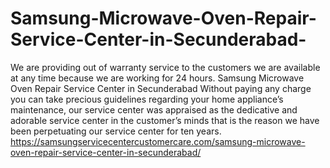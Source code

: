 # Samsung-Microwave-Oven-Repair-Service-Center-in-Secunderabad-
We are providing out of warranty service to the customers we are available at any time because we are working for 24 hours. Samsung Microwave Oven Repair Service Center in Secunderabad  Without paying any charge you can take precious guidelines regarding your home appliance’s maintenance, our service center was appraised as the dedicative and adorable service center in the customer’s minds that is the reason we have been perpetuating our service center for ten years.  https://samsungservicecentercustomercare.com/samsung-microwave-oven-repair-service-center-in-secunderabad/
